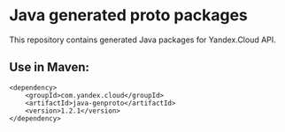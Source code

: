 # Java generated proto packages

This repository contains generated Java packages for Yandex.Cloud API.

## Use in Maven:
```
<dependency>
    <groupId>com.yandex.cloud</groupId>
    <artifactId>java-genproto</artifactId>
    <version>1.2.1</version>
</dependency>
```

